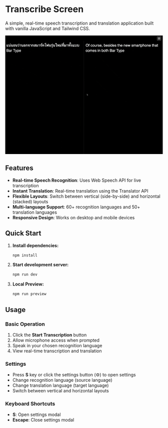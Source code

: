 # Transcribe Screen

A simple, real-time speech transcription and translation application built with vanilla JavaScript and Tailwind CSS.

![Transcribe Screen Demo](screenshot.gif)

## Features

- **Real-time Speech Recognition**: Uses Web Speech API for live transcription
- **Instant Translation**: Real-time translation using the Translator API
- **Flexible Layouts**: Switch between vertical (side-by-side) and horizontal (stacked) layouts
- **Multi-language Support**: 60+ recognition languages and 50+ translation languages
- **Responsive Design**: Works on desktop and mobile devices

## Quick Start

1. **Install dependencies:**
   ```bash
   npm install
   ```

2. **Start development server:**
   ```bash
   npm run dev
   ```
3. **Local Preview:**
   ```bash
   npm run preview
   ```

## Usage

### Basic Operation
1. Click the **Start Transcription** button
2. Allow microphone access when prompted
3. Speak in your chosen recognition language
4. View real-time transcription and translation

### Settings
- Press **S** key or click the settings button (⚙️) to open settings
- Change recognition language (source language)
- Change translation language (target language)
- Switch between vertical and horizontal layouts

### Keyboard Shortcuts
- **S**: Open settings modal
- **Escape**: Close settings modal

